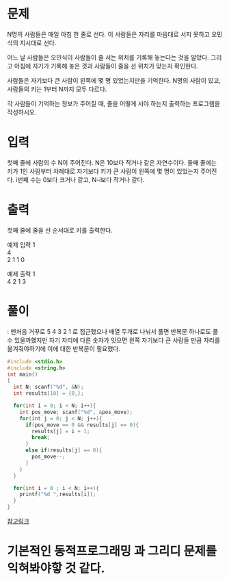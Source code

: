 # 문제

N명의 사람들은 매일 아침 한 줄로 선다. 이 사람들은 자리를 마음대로 서지 못하고 오민식의 지시대로 선다.

어느 날 사람들은 오민식이 사람들이 줄 서는 위치를 기록해 놓는다는 것을 알았다. 그리고 아침에 자기가 기록해 놓은 것과 사람들이 줄을 선 위치가 맞는지 확인한다.

사람들은 자기보다 큰 사람이 왼쪽에 몇 명 있었는지만을 기억한다. N명의 사람이 있고, 사람들의 키는 1부터 N까지 모두 다르다.

각 사람들이 기억하는 정보가 주어질 때, 줄을 어떻게 서야 하는지 출력하는 프로그램을 작성하시오.
# 입력

첫째 줄에 사람의 수 N이 주어진다. N은 10보다 작거나 같은 자연수이다. 둘째 줄에는 키가 1인 사람부터 차례대로 자기보다 키가 큰 사람이 왼쪽에 몇 명이 있었는지 주어진다. i번째 수는 0보다 크거나 같고, N-i보다 작거나 같다.
# 출력

첫째 줄에 줄을 선 순서대로 키를 출력한다.

예제 입력 1  
4  
2 1 1 0  
  
예제 출력 1  
4 2 1 3

# 풀이  
: 맨처음 거꾸로 5 4 3 2 1 로 접근했으나 배열 두개로 나눠서 풀면 반복문 하나로도 풀 수 있을까했지만 자기 자리에 다른 숫자가 잇으면 왼쪽 자기보다 큰 사람들 만큼 자리를 옮겨줘야하기에 이에 대한 반복문이 필요했다. 
```c++
#include <stdio.h>
#include <string.h>
int main()
{
  int N; scanf("%d", &N);
  int results[10] = {0,};

  for(int i = 0; i < N; i++){
    int pos_move; scanf("%d", &pos_move);
    for(int j = 0; j < N; j++){
      if(pos_move == 0 && results[j] == 0){
        results[j] = i + 1;
        break;
      }
      else if(results[j] == 0){
        pos_move--;
      }
    }
  }

  for(int i = 0 ; i < N; i++){
    printf("%d ",results[i]);
  }
}
```
[참고링크](https://jaimemin.tistory.com/757)

# 기본적인 동적프로그래밍 과 그리디 문제를 익혀봐야핳 것 같다.

